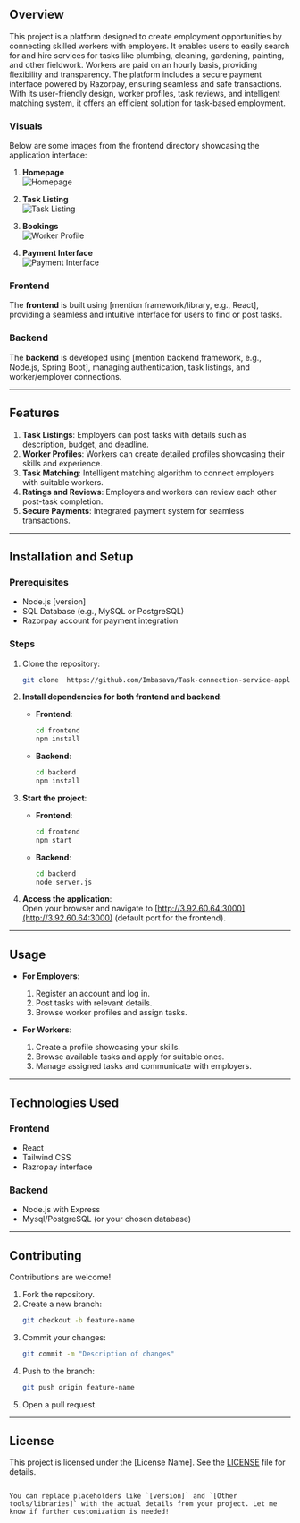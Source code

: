 

## Overview

This project is a platform designed to create employment opportunities by connecting skilled workers with employers. It enables users to easily search for and hire services for tasks like plumbing, cleaning, gardening, painting, and other fieldwork. Workers are paid on an hourly basis, providing flexibility and transparency. The platform includes a secure payment interface powered by Razorpay, ensuring seamless and safe transactions. With its user-friendly design, worker profiles, task reviews, and intelligent matching system, it offers an efficient solution for task-based employment.

### Visuals

Below are some images from the frontend directory showcasing the application interface:

1. **Homepage**  
   ![Homepage](./frontend/home.png)

2. **Task Listing**  
   ![Task Listing](./frontend/tasker.png)

3. **Bookings**  
   ![Worker Profile](./frontend/Bookings.png)

4. **Payment Interface**  
   ![Payment Interface](./frontend/payment.png)

>

### Frontend
The **frontend** is built using [mention framework/library, e.g., React], providing a seamless and intuitive interface for users to find or post tasks.

### Backend
The **backend** is developed using [mention backend framework, e.g., Node.js, Spring Boot], managing authentication, task listings, and worker/employer connections. 

---

## Features

1. **Task Listings**: Employers can post tasks with details such as description, budget, and deadline.
2. **Worker Profiles**: Workers can create detailed profiles showcasing their skills and experience.
3. **Task Matching**: Intelligent matching algorithm to connect employers with suitable workers.
4. **Ratings and Reviews**: Employers and workers can review each other post-task completion.
5. **Secure Payments**: Integrated payment system for seamless transactions.

---

## Installation and Setup

### Prerequisites
- Node.js [version]
- SQL Database (e.g., MySQL or PostgreSQL)
- Razorpay account for payment integration


### Steps
1. Clone the repository:
   ```bash
   git clone  https://github.com/Imbasava/Task-connection-service-application.git


2. **Install dependencies for both frontend and backend**:

   - **Frontend**:
     ```bash
     cd frontend
     npm install
     ```

   - **Backend**:
     ```bash
     cd backend
     npm install
     ```

3. **Start the project**:

   - **Frontend**:
     ```bash
     cd frontend
     npm start
     ```

   - **Backend**:
     ```bash
     cd backend
     node server.js
     ```

4. **Access the application**:  
  Open your browser and navigate to [http://3.92.60.64:3000](http://3.92.60.64:3000) (default port for the frontend).


---

## Usage

- **For Employers**:
  1. Register an account and log in.
  2. Post tasks with relevant details.
  3. Browse worker profiles and assign tasks.

- **For Workers**:
  1. Create a profile showcasing your skills.
  2. Browse available tasks and apply for suitable ones.
  3. Manage assigned tasks and communicate with employers.

---

## Technologies Used

### Frontend
- React
- Tailwind CSS
- Razropay interface

### Backend
- Node.js with Express
- Mysql/PostgreSQL (or your chosen database)


---

## Contributing

Contributions are welcome!  

1. Fork the repository.
2. Create a new branch:  
   ```bash
   git checkout -b feature-name
   ```
3. Commit your changes:  
   ```bash
   git commit -m "Description of changes"
   ```
4. Push to the branch:  
   ```bash
   git push origin feature-name
   ```
5. Open a pull request.

---

## License

This project is licensed under the [License Name]. See the [LICENSE](./LICENSE) file for details.
```

You can replace placeholders like `[version]` and `[Other tools/libraries]` with the actual details from your project. Let me know if further customization is needed!
